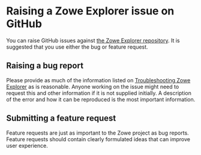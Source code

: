 # Raising a Zowe Explorer issue on GitHub

You can raise GitHub issues against [the Zowe Explorer repository](https://github.com/zowe/zowe-explorer-vscode/issues). It is suggested that you use either the bug or feature request.

## Raising a bug report

Please provide as much of the information listed on [Troubleshooting Zowe Explorer](troubleshoot-ze.md) as is reasonable. Anyone working on the issue might need to request this and other information if it is not supplied initially. A description of the error and how it can be reproduced is the most important information.

## Submitting a feature request

Feature requests are just as important to the Zowe project as bug reports. Feature requests should contain clearly formulated ideas that can improve user experience.